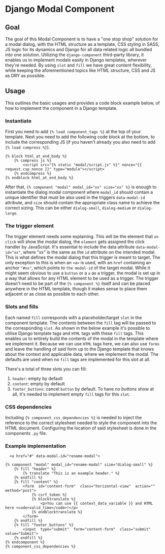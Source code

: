 # Django Modal Component

## Goal

The goal of this Modal Component is to have a "one stop shop" solution for a modal dialog, with the HTML structure as a template, CSS styling in SASS, JS logic for its dynamics and Django for all data related logic all bundled into one solution. Utilizing the `django-component` third-party library, it enables us to implement modals easily in Django templates, wherever they're needed. By using `slot` and `fill` we have great content flexibility, while keeping the aforementioned topics like HTML structure, CSS and JS as DRY as possible.

## Usage

This outlines the basic usages and provides a code block example below, of how to implement the component in a Django template.

### Instantiate

First you need to add `{% load component_tags %}` at the top of your template. Next you need to add the following code block at the bottom, to include the corresponding JS (if you haven't already you also need to add `{% load compress %}`).

```
{% block html_at_end_body %}
    {% compress js %}
        <script src="{% static "modal/script.js" %}" nonce="{{ request.csp_nonce }}" type="module"></script>
    {% endcompress %}
{% endblock html_at_end_body %}
```

After that, `{% component "modal" modal_id="xx" size="xx" %}` is enough to instantiate the dialog modal component where `modal_id` should contain a unique identifier that must be also used in the triggers `data-modal-id` attribute, and `size` should contain the appropriate class name to achieve the correct sizing. This can be either `dialog-small`, `dialog-medium` or `dialog-large`.

### The trigger element

The trigger element needs some explaining. This will be the element that `on click` will show the modal dialog,
the `element` gets assigned the click handler by JavaScript.
It's essential to include the data attribute `data-modal-id="xx"`, where "xx" is the same as the `id` attribute on the intended modal. This is what defines the modal dialog that this trigger is meant to target. The only exception to this is when an `<a>` is used, with an `href` containing an anchor `"#xx"`, which points to `the modal-id` of the target modal.
While it might seem obvious to use a `button` or a `a` as a trigger, the modal is set up in a way that allows for any HTML element to be used as a trigger.
The trigger doesn't need to be part of the `{% component %}` itself and can be placed anywhere in the HTML template, though it makes sense to place them adjacent or as close as possible to each other.

### Slots and fills

Each named `fill` corresponds with a placeholder/target `slot` in the component template. The contents between the `fill` tag will be passed to the corresponding `slot`. As shown in the below example it's possible to utilise Django template tags and `HTML` tags with these `fill` tags. This enables us to entirely build the contents of the modal in the template where we implement it. Because we can use `HTML` tags here, we can also use `forms` and leave the handling of said form up to the Django template that knows about the context and applicable data, where we implement the modal. The defaults are used when no `fill` tags are implemented for this slot at all.

There's a total of three slots you can fill:

1.  `header`: empty by default
2.  `content`: empty by default
3.  `footer_buttons`: cancel `button` by default. To have _no buttons_ show at all, it's needed to implement empty `fill` tags for this `slot`.

### CSS dependencies

Including `{% component_css_dependencies %}` is needed to inject the reference to the correct stylesheet needed to style the component into the HTML document. Configuring the location of said stylesheet is done in the components `.py` file.

### Example implementation

```
  <a href="#" data-modal-id="rename-modal">
```

```
{% component "modal" modal_id="rename-modal" size="dialog-small" %}
	{% fill "header" %}
		{% translate "This is an example header." %}
	{% endfill %}
	{% fill "content" %}
		<form  id="content-form"  class="horizontal-view"  action=""  method="post">
			{% csrf_token %}
			{% blocktranslate %}
				<p>You can use {{ context_data_variable }} and HTML here <code>valid_time</code>!</p>
			{% endblocktranslate %}
		</form>
	{% endfill %}
	{% fill "footer_buttons" %}
		<input  type="submit"  form="content-form"  class="submit"  value="Submit">
	{% endfill %}
{% endcomponent %}
{% component_css_dependencies %}
```
